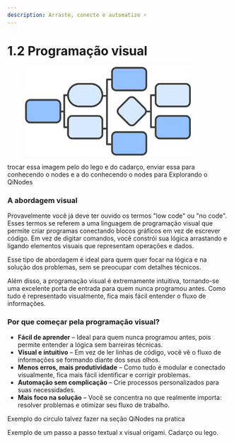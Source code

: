 ```yaml
---
description: Arraste, conecte e automatize ⚡
---
```


# 1.2 Programação visual

<figure><img src="../.gitbook/assets/image.png" alt="" width="375"><figcaption></figcaption></figure>

trocar essa imagem pelo do lego e do cadarço, enviar essa para conhecendo o nodes e a do conhecendo o nodes para Explorando o QiNodes

### A abordagem visual

Provavelmente você já deve ter ouvido os termos "low code" ou "no code". Esses termos se referem a uma linguagem de programação visual que permite criar programas conectando blocos gráficos em vez de escrever código. Em vez de digitar comandos, você constrói sua lógica arrastando e ligando elementos visuais que representam operações e dados.

Esse tipo de abordagem é ideal para quem quer focar na lógica e na solução dos problemas, sem se preocupar com detalhes técnicos.

Além disso, a programação visual é extremamente intuitiva, tornando-se uma excelente porta de entrada para quem nunca programou antes. Como tudo é representado visualmente, fica mais fácil entender o fluxo de informações.

### Por que começar pela programação visual?&#x20;

* **Fácil de aprender** – Ideal para quem nunca programou antes, pois permite entender a lógica sem barreiras técnicas.
* **Visual e intuitivo** – Em vez de ler linhas de código, você vê o fluxo de informações se formando diante dos seus olhos.
* **Menos erros, mais produtividade** – Como tudo é modular e conectado visualmente, fica mais fácil identificar e corrigir problemas.
* **Automação sem complicação** – Crie processos personalizados para suas necessidades.
* **Mais foco na solução** – Você se concentra no que realmente importa: resolver problemas e otimizar seu fluxo de trabalho.



Exemplo do circulo talvez fazer na seção QiNodes na pratica

Exemplo de um passo a passo textual x visual origami. Cadarço ou lego.
